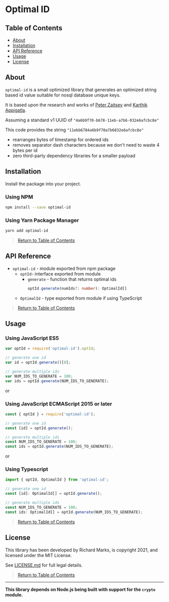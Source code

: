 # Optimal ID
<a id="toc"></a>

## Table of Contents

- [About](#about)
- [Installation](#installation)
- [API Reference](#api-reference)
- [Usage](#usage)
- [License](#license)

## About

`optimal-id` is a small optimized library that generates an optimized string based id value suitable for nosql database unique keys.

It is based upon the research and works of [Peter Zaitsev](https://www.percona.com/blog/2007/03/13/to-uuid-or-not-to-uuid/) and [Karthik Appigatla](https://www.percona.com/blog/2014/12/19/store-uuid-optimized-way/).

Assuming a standard v1 UUID of `"4a6b9f70-b678-11eb-a7b6-032e6afcbc8e"`

This code provides the string `"11ebb6784a6b9f70a7b6032e6afcbc8e"`

- rearranges bytes of timestamp for ordered ids
- removes separator dash characters because we don't need to waste 4 bytes per id
- zero third-party dependency libraries for a smaller payload

## Installation

Install the package into your project.

### Using NPM

```bash
npm install --save optimal-id
```

### Using Yarn Package Manager

```bash
yarn add optimal-id
```

> [Return to Table of Contents](#toc)

## API Reference

- `optimal-id` - module exported from npm package
  - `optId`- interface exported from module
    - `generate` - function that returns optimal ids
      ```typescript
      optId.generate(numIds?: number): OptimalId[]
      ```
  - `OptimalId` - type exported from module if using TypeScript

> [Return to Table of Contents](#toc)

## Usage

### Using JavaScript ES5

```javascript
var optId = require('optimal-id').optId;

// generate one id
var id = optId.generate()[0];

// generate multiple ids
var NUM_IDS_TO_GENERATE = 100;
var ids = optId.generate(NUM_IDS_TO_GENERATE);
```

or

### Using JavaScript ECMAScript 2015 or later

```javascript
const { optId } = require('optimal-id');

// generate one id
const [id] = optId.generate();

// generate multiple ids
const NUM_IDS_TO_GENERATE = 100;
const ids = optId.generate(NUM_IDS_TO_GENERATE);
```

or

### Using Typescript

```typescript
import { optId, OptimalId } from 'optimal-id';

// generate one id
const [id]: OptimalId[] = optId.generate();

// generate multiple ids
const NUM_IDS_TO_GENERATE = 100;
const ids: OptimalId[] = optId.generate(NUM_IDS_TO_GENERATE);
```

> [Return to Table of Contents](#toc)
## License

This library has been developed by Richard Marks, is copyright 2021, and licensed under the MIT License. 

See [LICENSE.md](./LICENSE.md) for full legal details.

> [Return to Table of Contents](#toc)

----

**This library depends on Node.js being built with support for the `crypto` module.**